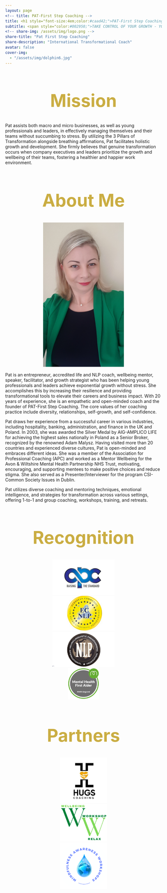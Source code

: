 ```yaml
---
layout: page
<!-- title: PAT-First Step Coaching -->
title: <h1 style="font-size:4em;color:#caad42;">PAT-First Step Coaching</h1>
subtitle: <span style="color:#002950;">TAKE CONTROL OF YOUR GROWTH - YOUR STEP, OUR SUCCESS!</span>
<!-- share-img: /assets/img/logo.png -->
share-title: "Pat First Step Coaching"
share-description: "International Transformational Coach"
avatar: false
cover-img:
  - "/assets/img/dolphin6.jpg"
---
```


<div align="center">
<h1 style="font-size:4em;color:#caad42;">Mission</h1>
</div>

Pat assists both macro and micro businesses, as well as young professionals and leaders, in effectively managing themselves and their teams without succumbing to stress. By utilizing the 3 Pillars of Transformation alongside breathing affirmations, Pat facilitates holistic growth and development. She firmly believes that genuine transformation occurs when company executives and leaders prioritize the growth and wellbeing of their teams, fostering a healthier and happier work environment.


<div align="center">
<h1 style="font-size:4em;color:#caad42;">About Me</h1>
</div>

<p align="center">
  <img width="260" src="/assets/img/Pat2.jpg">
</p>

Pat is an entrepreneur, accredited life and NLP coach, wellbeing mentor, speaker, facilitator, and growth strategist who has been helping young professionals and leaders achieve exponential growth without stress. She accomplishes this by increasing their resilience and providing transformational tools to elevate their careers and business impact. With 20 years of experience, she is an empathetic and open-minded coach and the founder of PAT-First Step Coaching. The core values of her coaching practice include diversity, relationships, self-growth, and self-confidence.

Pat draws her experience from a successful career in various industries, including hospitality, banking, administration, and finance in the UK and Poland. In 2003, she was awarded the Silver Medal by AIG-AMPLICO LIFE for achieving the highest sales nationally in Poland as a Senior Broker, recognized by the renowned Adam Malysz. Having visited more than 20 countries and experienced diverse cultures, Pat is open-minded and embraces different ideas. She was a member of the Association for Professional Coaching (APC) and worked as a Mentor Wellbeing for the Avon & Wiltshire Mental Health Partnership NHS Trust, motivating, encouraging, and supporting mentees to make positive choices and reduce stigma. She also served as a Presenter/Interviewer for the program CSI-Common Society Issues in Dublin.

Pat utilizes diverse coaching and mentoring techniques, emotional intelligence, and strategies for transformation across various settings, offering 1-to-1 and group coaching, workshops, training, and retreats.

<div align="center">
<h1 style="font-size:4em;color:#caad42;">Recognition</h1>
</div>

<div class="row">
<div align="center">
  <div class="column">
    <img src="/assets/logo/APC.png" alt="APC" width="200">
  </div>
  <div class="column">
    <img src="/assets/logo/ECNLP.png" alt="ECNLP" width="200">
  </div>
  <div class="column">
    <img src="/assets/logo/NLP.png" alt="NLP" width="200">
  </div>
  <div class="column">
    <img src="/assets/logo/MHFA.png" alt="MHFA" width="100">
  </div>
</div>
</div>

<div align="center">
<h1 style="font-size:4em;color:#caad42;">Partners</h1>
</div>

<div class="row">
<div align="center">
  <div class="column">
    <img src="/assets/logo/Hugs.jpeg" alt="Hugs" width="150">
  </div>
  <div class="column">
    <img src="/assets/logo/WW.png" alt="WW" width="150">
  </div>
  <div class="column">
    <img src="/assets/logo/Mindfulness.png" alt="Mindfulness" width="150">
  </div>
</div>
</div>

